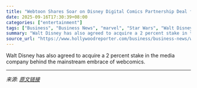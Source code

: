 ```yaml
---
title: "Webtoon Shares Soar on Disney Digital Comics Partnership Deal for Marvel, ‘Star Wars’ Content"
date: 2025-09-16T17:30:39+08:00
categories: ["entertainment"]
tags: ["Business", "Business News", "marvel", "Star Wars", "Walt Disney", "Webtoon"]
summary: "Walt Disney has also agreed to acquire a 2 percent stake in the media company behind the mainstream embrace of webcomics."
source_url: "https://www.hollywoodreporter.com/business/business-news/webtoon-disney-digital-comics-1236372715/"
---
```


Walt Disney has also agreed to acquire a 2 percent stake in the media company behind the mainstream embrace of webcomics.

---

*来源: [原文链接](https://www.hollywoodreporter.com/business/business-news/webtoon-disney-digital-comics-1236372715/)*
